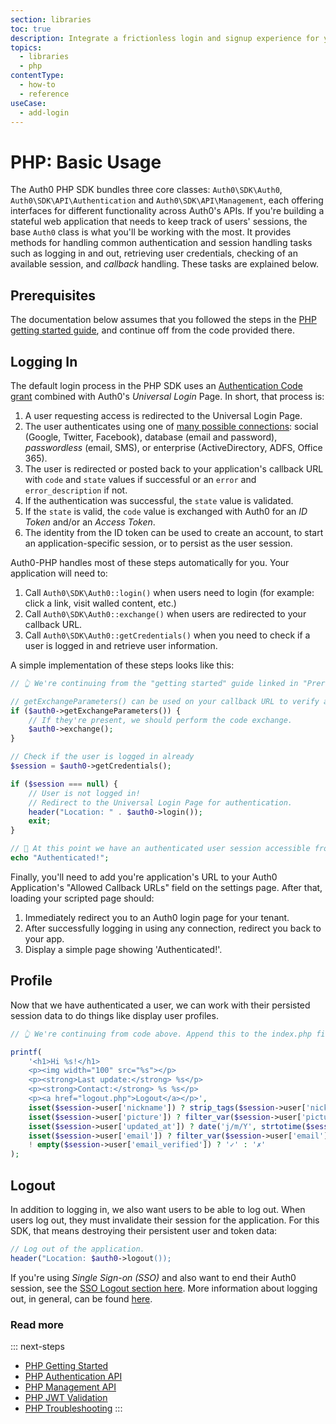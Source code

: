 ```yaml
---
section: libraries
toc: true
description: Integrate a frictionless login and signup experience for your PHP applications.
topics:
  - libraries
  - php
contentType:
  - how-to
  - reference
useCase:
  - add-login
---
```

# PHP: Basic Usage

The Auth0 PHP SDK bundles three core classes: `Auth0\SDK\Auth0`, `Auth0\SDK\API\Authentication` and `Auth0\SDK\API\Management`, each offering interfaces for different functionality across Auth0's APIs. If you're building a stateful web application that needs to keep track of users' sessions, the base `Auth0` class is what you'll be working with the most. It provides methods for handling common authentication and session handling tasks such as logging in and out, retrieving user credentials, checking of an available session, and <dfn data-key="callback">callback</dfn> handling. These tasks are explained below.

## Prerequisites

The documentation below assumes that you followed the steps in the [PHP getting started guide](/libraries/auth0-php), and continue off from the code provided there.

## Logging In

The default login process in the PHP SDK uses an [Authentication Code grant](/api-auth/tutorials/authorization-code-grant) combined with Auth0's <dfn data-key="universal-login">Universal Login</dfn> Page. In short, that process is:

1. A user requesting access is redirected to the Universal Login Page.
2. The user authenticates using one of [many possible connections](https://auth0.com/docs/identityproviders): social (Google, Twitter, Facebook), database (email and password), <dfn data-key="passwordless">passwordless</dfn> (email, SMS), or enterprise (ActiveDirectory, ADFS, Office 365).
3. The user is redirected or posted back to your application's callback URL with `code` and `state` values if successful or an `error` and `error_description` if not.
4. If the authentication was successful, the `state` value is validated.
5. If the `state` is valid, the `code` value is exchanged with Auth0 for an <dfn data-key="id-token">ID Token</dfn> and/or an <dfn data-key="access-token">Access Token</dfn>.
6. The identity from the ID token can be used to create an account, to start an application-specific session, or to persist as the user session.

Auth0-PHP handles most of these steps automatically for you. Your application will need to:

1. Call `Auth0\SDK\Auth0::login()` when users need to login (for example: click a link, visit walled content, etc.)
2. Call `Auth0\SDK\Auth0::exchange()` when users are redirected to your callback URL.
3. Call `Auth0\SDK\Auth0::getCredentials()` when you need to check if a user is logged in and retrieve user information.

A simple implementation of these steps looks like this:

```php
// 👆 We're continuing from the "getting started" guide linked in "Prerequisites" above. Append this to the index.php file you created there.

// getExchangeParameters() can be used on your callback URL to verify all the necessary parameters are present for post-authentication code exchange.
if ($auth0->getExchangeParameters()) {
    // If they're present, we should perform the code exchange.
    $auth0->exchange();
}

// Check if the user is logged in already
$session = $auth0->getCredentials();

if ($session === null) {
    // User is not logged in!
    // Redirect to the Universal Login Page for authentication.
    header("Location: " . $auth0->login());
    exit;
}

// 🎉 At this point we have an authenticated user session accessible from $session; your application logic can continue from here!
echo "Authenticated!";
```

Finally, you'll need to add you're application's URL to your Auth0 Application's "Allowed Callback URLs" field on the settings page. After that, loading your scripted page should:

1. Immediately redirect you to an Auth0 login page for your tenant.
2. After successfully logging in using any connection, redirect you back to your app.
3. Display a simple page showing 'Authenticated!'.

## Profile

Now that we have authenticated a user, we can work with their persisted session data to do things like display user profiles.

```php
// 👆 We're continuing from code above. Append this to the index.php file.

printf(
    '<h1>Hi %s!</h1>
    <p><img width="100" src="%s"></p>
    <p><strong>Last update:</strong> %s</p>
    <p><strong>Contact:</strong> %s %s</p>
    <p><a href="logout.php">Logout</a></p>',
    isset($session->user['nickname']) ? strip_tags($session->user['nickname']) : '[unknown]',
    isset($session->user['picture']) ? filter_var($session->user['picture'], FILTER_SANITIZE_URL) : 'https://gravatar.com/avatar/',
    isset($session->user['updated_at']) ? date('j/m/Y', strtotime($session->user['updated_at'])) : '[unknown]',
    isset($session->user['email']) ? filter_var($session->user['email'], FILTER_SANITIZE_EMAIL) : '[unknown]',
    ! empty($session->user['email_verified']) ? '✓' : '✗'
);
```

## Logout

In addition to logging in, we also want users to be able to log out. When users log out, they must invalidate their session for the application. For this SDK, that means destroying their persistent user and token data:

```php
// Log out of the application.
header("Location: $auth0->logout());
```

If you're using <dfn data-key="single-sign-on">Single Sign-on (SSO)</dfn> and also want to end their Auth0 session, see the [SSO Logout section here](/libraries/auth0-php/authentication-api#sso-logout). More information about logging out, in general, can be found [here](/logout).

### Read more

::: next-steps
* [PHP Getting Started](/libraries/auth0-php)
* [PHP Authentication API](/libraries/auth0-php/authentication-api)
* [PHP Management API](/libraries/auth0-php/management-api)
* [PHP JWT Validation](/libraries/auth0-php/jwt-validation)
* [PHP Troubleshooting](/libraries/auth0-php/troubleshooting)
:::
